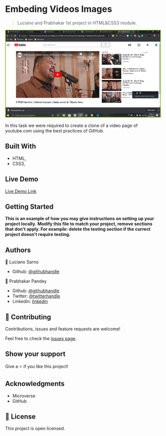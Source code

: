 # Embeding Videos Images

> Luciano and Prabhakar 1st project in HTML&CSS3 module.

![screenshot](./app_screenshot.png)

In this task we were required to create a clone of a video page of youtube.com using the best practices of GitHub.

## Built With

- HTML,
- CSS3,

## Live Demo

[Live Demo Link](https://github.com/lucianosarno/EmbedingVideosImages/blob/master/index.html)


## Getting Started

**This is an example of how you may give instructions on setting up your project locally.**
**Modify this file to match your project, remove sections that don't apply. For example: delete the testing section if the currect project doesn't require testing.**



## Authors

👤 Luciano Sarno

- Github: [@githubhandle](https://github.com/lucianosarno)

👤 Prabhakar Pandey

- Github: [@githubhandle](https://github.com/Prabhakarzx)
- Twitter: [@twitterhandle](https://twitter.com/prabhakarzx)
- Linkedin: [linkedin](https://www.linkedin.com/in/prabhakarzx/)

## 🤝 Contributing

Contributions, issues and feature requests are welcome!

Feel free to check the [issues page](issues/).

## Show your support

Give a ⭐️ if you like this project!

## Acknowledgments

- Microverse
- GitHub

## 📝 License

This project is open licensed.

